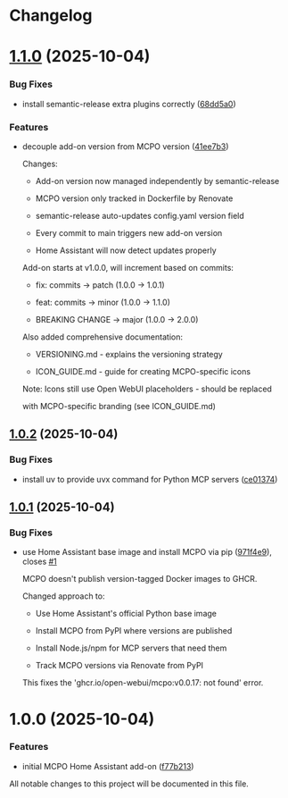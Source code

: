 # Changelog

# [1.1.0](https://github.com/lindehoff/addon-mcpo/compare/v1.0.2...v1.1.0) (2025-10-04)


### Bug Fixes

* install semantic-release extra plugins correctly ([68dd5a0](https://github.com/lindehoff/addon-mcpo/commit/68dd5a03bc84ba5f0209c7af25462e9eacae91c4))



### Features

* decouple add-on version from MCPO version ([41ee7b3](https://github.com/lindehoff/addon-mcpo/commit/41ee7b39749c1b1e55f4c65272dbc0f87170a8d4))

  Changes:

  - Add-on version now managed independently by semantic-release

  - MCPO version only tracked in Dockerfile by Renovate

  - semantic-release auto-updates config.yaml version field

  - Every commit to main triggers new add-on version

  - Home Assistant will now detect updates properly

  Add-on starts at v1.0.0, will increment based on commits:

  - fix: commits → patch (1.0.0 → 1.0.1)

  - feat: commits → minor (1.0.0 → 1.1.0)

  - BREAKING CHANGE → major (1.0.0 → 2.0.0)

  Also added comprehensive documentation:

  - VERSIONING.md - explains the versioning strategy

  - ICON_GUIDE.md - guide for creating MCPO-specific icons

  Note: Icons still use Open WebUI placeholders - should be replaced

  with MCPO-specific branding (see ICON_GUIDE.md)

## [1.0.2](https://github.com/lindehoff/addon-mcpo/compare/v1.0.1...v1.0.2) (2025-10-04)


### Bug Fixes

* install uv to provide uvx command for Python MCP servers ([ce01374](https://github.com/lindehoff/addon-mcpo/commit/ce013742368aac6397ea8f030387483f4381a0a1))

## [1.0.1](https://github.com/lindehoff/addon-mcpo/compare/v1.0.0...v1.0.1) (2025-10-04)


### Bug Fixes

* use Home Assistant base image and install MCPO via pip ([971f4e9](https://github.com/lindehoff/addon-mcpo/commit/971f4e9b49733a5d952fe19be0b2b2be0afce406)), closes [#1](https://github.com/lindehoff/addon-mcpo/issues/)

  MCPO doesn't publish version-tagged Docker images to GHCR.

  Changed approach to:

  - Use Home Assistant's official Python base image

  - Install MCPO from PyPI where versions are published

  - Install Node.js/npm for MCP servers that need them

  - Track MCPO versions via Renovate from PyPI

  This fixes the 'ghcr.io/open-webui/mcpo:v0.0.17: not found' error.

# 1.0.0 (2025-10-04)


### Features

* initial MCPO Home Assistant add-on ([f77b213](https://github.com/lindehoff/addon-mcpo/commit/f77b213f3f02e911c63399ea9d90a0454c6cf267))

All notable changes to this project will be documented in this file.
